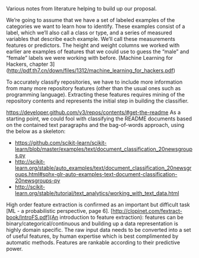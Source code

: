 Various notes from literature helping to build up our proposal.

We’re going to assume that we have a set of labeled examples of the categories we want
to learn how to identify. These examples consist of a label, which we’ll also call a class
or type, and a series of measured variables that describe each example. We’ll call these
measurements features or predictors. The height and weight columns we worked with
earlier are examples of features that we could use to guess the “male” and “female”
labels we were working with before. [Machine Learning for Hackers, chapter 3] (http://pdf.th7.cn/down/files/1312/machine_learning_for_hackers.pdf)

To accurately classify repositories, we have to include more information from many more repository features (other than the usual ones such as programming language). Extracting these features requires mining of the repository contents and represents the initial step in building the classifier.  


https://developer.github.com/v3/repos/contents/#get-the-readme
As a starting point, we could fool with classifying the README documents based on the contained text paragraphs and the bag-of-words approach, using the below as a skeleton:
  - https://github.com/scikit-learn/scikit-learn/blob/master/examples/text/document_classification_20newsgroups.py
  - http://scikit-learn.org/stable/auto_examples/text/document_classification_20newsgroups.html#sphx-glr-auto-examples-text-document-classification-20newsgroups-py
  - http://scikit-learn.org/stable/tutorial/text_analytics/working_with_text_data.html



High order feature extraction is confirmed as an important but difficult task [ML - a probabilistic perspective, page 6]. 
[http://clopinet.com/fextract-book/IntroFS.pdf](An introduction to feature extraction): features can be binary/categorical/continuous and building up a data representation is highly domain specific. The raw input data needs to be converted into a set of useful features, by human expertise which is best complimented by automatic methods. Features are rankable according to their predictive power.	

